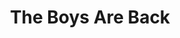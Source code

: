 ---
inv_num: 2006-007
add_credit:
url: 2006-007-the-boys-are-back
title: The Boys Are Back
year: '2006'
display_year: '2006'
medium: Composition for solo piano
dims:
pitch: 'Just my favorite part of the Elton song. FYI. '
ps:
live_url:
youtube:
related_code:
subheading:
download: cory_arcangel_boys_r_back.pdf
commission:
layout: things-i-made
---